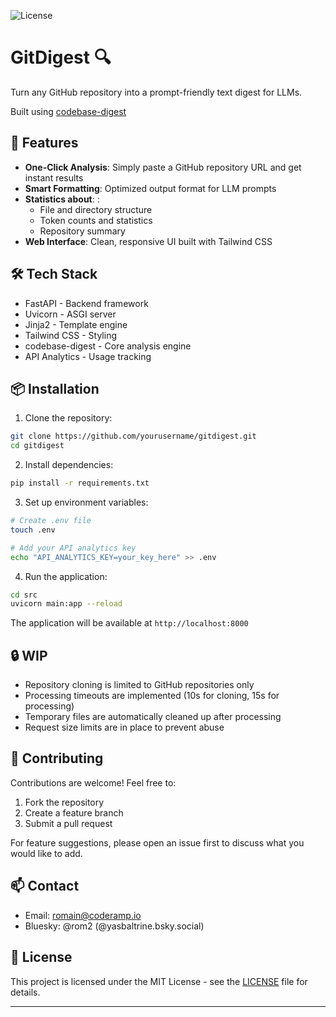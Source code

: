 ![License](https://img.shields.io/badge/license-MIT-blue.svg)
# GitDigest 🔍

Turn any GitHub repository into a prompt-friendly text digest for LLMs. 



Built using [codebase-digest](https://github.com/kamilstanuch/codebase-digest)

## 🚀 Features

- **One-Click Analysis**: Simply paste a GitHub repository URL and get instant results
- **Smart Formatting**: Optimized output format for LLM prompts
- **Statistics about**: :
  - File and directory structure
  - Token counts and statistics
  - Repository summary
- **Web Interface**: Clean, responsive UI built with Tailwind CSS

## 🛠️ Tech Stack

- FastAPI - Backend framework
- Uvicorn - ASGI server
- Jinja2 - Template engine
- Tailwind CSS - Styling
- codebase-digest - Core analysis engine
- API Analytics - Usage tracking

## 📦 Installation

1. Clone the repository:
```bash
git clone https://github.com/yourusername/gitdigest.git
cd gitdigest
```

2. Install dependencies:
```bash
pip install -r requirements.txt
```

3. Set up environment variables:
```bash
# Create .env file
touch .env

# Add your API analytics key
echo "API_ANALYTICS_KEY=your_key_here" >> .env
```

4. Run the application:
```bash
cd src
uvicorn main:app --reload
```

The application will be available at `http://localhost:8000`


## 🔒 WIP

- Repository cloning is limited to GitHub repositories only
- Processing timeouts are implemented (10s for cloning, 15s for processing)
- Temporary files are automatically cleaned up after processing
- Request size limits are in place to prevent abuse

## 🤝 Contributing

Contributions are welcome! Feel free to:
1. Fork the repository
2. Create a feature branch
3. Submit a pull request

For feature suggestions, please open an issue first to discuss what you would like to add.

## 📫 Contact

- Email: romain@coderamp.io
- Bluesky: @rom2 (@yasbaltrine.bsky.social)

## 📄 License

This project is licensed under the MIT License - see the [LICENSE](LICENSE) file for details.

---

